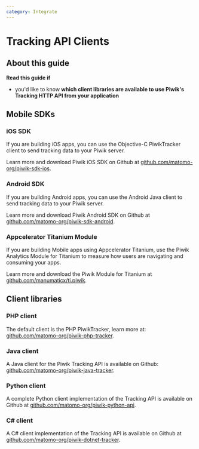 ```yaml
---
category: Integrate
---
```

# Tracking API Clients

## About this guide

**Read this guide if**

* you'd like to know **which client libraries are available to use Piwik's Tracking HTTP API from your application**

## Mobile SDKs

### iOS SDK

If you are building iOS apps, you can use the Objective-C PiwikTracker client to send tracking data to your Piwik server.

Learn more and download Piwik iOS SDK on Github at [github.com/matomo-org/piwik-sdk-ios](https://github.com/matomo-org/piwik-sdk-ios).

### Android SDK

If you are building Android apps, you can use the Android Java client to send tracking data to your Piwik server.

Learn more and download Piwik Android SDK on Github at [github.com/matomo-org/piwik-sdk-android](https://github.com/matomo-org/piwik-sdk-android).

### Appcelerator Titanium Module

If you are building Mobile apps using Appcelerator Titanium, use the Piwik Analytics Module for Titanium to measure how users are navigating and consuming your apps. 

Learn more and download the Piwik Module for Titanium at [github.com/manumaticx/ti.piwik](https://github.com/manumaticx/ti.piwik).

## Client libraries

### PHP client

The default client is the PHP PiwikTracker, learn more at: [github.com/matomo-org/piwik-php-tracker](https://github.com/matomo-org/piwik-php-tracker).

### Java client

A Java client for the Piwik Tracking API is available on Github: [github.com/matomo-org/piwik-java-tracker](https://github.com/matomo-org/piwik-java-tracker).

### Python client

A complete Python client implementation of the Tracking API is available on Github at [github.com/matomo-org/piwik-python-api](https://github.com/matomo-org/piwik-python-api).

### C# client

A C# client implementation of the Tracking API is available on Github at [github.com/matomo-org/piwik-dotnet-tracker](https://github.com/matomo-org/piwik-dotnet-tracker#piwik-c-tracking-api).

